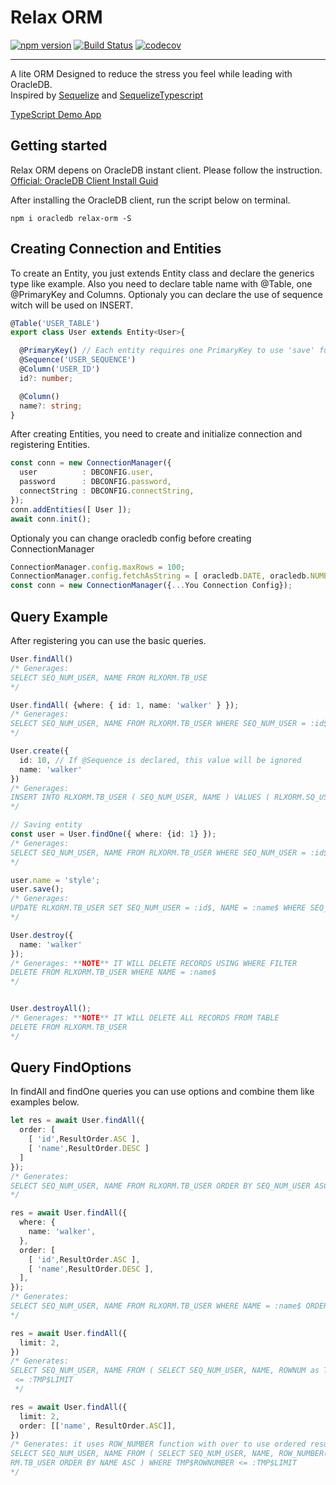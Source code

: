 # Relax ORM

[![npm version](https://badge.fury.io/js/relax-orm.svg)](https://badge.fury.io/js/relax-orm)
[![Build Status](https://travis-ci.org/walker-walks/relax-orm.svg?branch=master)](https://travis-ci.org/walker-walks/relax-orm)
[![codecov](https://codecov.io/gh/walker-walks/relax-orm/branch/master/graph/badge.svg)](https://codecov.io/gh/walker-walks/relax-orm)

---

A lite ORM Designed to reduce the stress you feel while leading with OracleDB.  
Inspired by [Sequelize](http://docs.sequelizejs.com) and [SequelizeTypescript](https://github.com/RobinBuschmann/sequelize-typescript)

[TypeScript Demo App](https://github.com/walker-walks/relax-orm-typescript-demo)

## Getting started

Relax ORM depens on OracleDB instant client. Please follow the instruction.
[Official: OracleDB Client Install Guid](https://oracle.github.io/node-oracledb/INSTALL.html#quickstart)

After installing the OracleDB client, run the script below on terminal.
```terminal
npm i oracledb relax-orm -S
```

## Creating Connection and Entities

To create an Entity, you just extends Entity class and declare the generics type like example.
Also you need to declare table name with @Table, one @PrimaryKey and Columns.
Optionaly you can declare the use of sequence witch will be used on INSERT.
```typescript
@Table('USER_TABLE')
export class User extends Entity<User>{

  @PrimaryKey() // Each entity requires one PrimaryKey to use 'save' function
  @Sequence('USER_SEQUENCE')
  @Column('USER_ID')
  id?: number;

  @Column()
  name?: string;
}
```

After creating Entities, you need to create and initialize connection and registering Entities.

```typescript
const conn = new ConnectionManager({
  user          : DBCONFIG.user,
  password      : DBCONFIG.password,
  connectString : DBCONFIG.connectString,
});
conn.addEntities([ User ]);
await conn.init();
```

Optionaly you can change oracledb config before creating ConnectionManager

```typescript
ConnectionManager.config.maxRows = 100;
ConnectionManager.config.fetchAsString = [ oracledb.DATE, oracledb.NUMBER ];
const conn = new ConnectionManager({...You Connection Config});

```

## Query Example

After registering you can use the basic queries.

```typescript
User.findAll()
/* Generages: 
SELECT SEQ_NUM_USER, NAME FROM RLXORM.TB_USE
*/

User.findAll( {where: { id: 1, name: 'walker' } });
/* Generages: 
SELECT SEQ_NUM_USER, NAME FROM RLXORM.TB_USER WHERE SEQ_NUM_USER = :id$ AND NAME = :name$
*/

User.create({
  id: 10, // If @Sequence is declared, this value will be ignored
  name: 'walker'
})
/* Generages: 
INSERT INTO RLXORM.TB_USER ( SEQ_NUM_USER, NAME ) VALUES ( RLXORM.SQ_USER.NEXTVAL, :name$ ) RETURNING SEQ_NUM_USER, NAME INTO :out$id, :out$name
*/

// Saving entity
const user = User.findOne({ where: {id: 1} });
/* Generages: 
SELECT SEQ_NUM_USER, NAME FROM RLXORM.TB_USER WHERE SEQ_NUM_USER = :id$
*/

user.name = 'style';
user.save();
/* Generages: 
UPDATE RLXORM.TB_USER SET SEQ_NUM_USER = :id$, NAME = :name$ WHERE SEQ_NUM_USER = :key$id RETURNING SEQ_NUM_USER, NAME INTO :out$id, :out$name
*/

User.destroy({
  name: 'walker'
});
/* Generages: **NOTE** IT WILL DELETE RECORDS USING WHERE FILTER
DELETE FROM RLXORM.TB_USER WHERE NAME = :name$
*/


User.destroyAll();
/* Generages: **NOTE** IT WILL DELETE ALL RECORDS FROM TABLE
DELETE FROM RLXORM.TB_USER
*/
```


## Query FindOptions
In findAll and findOne queries you can use options and combine them like examples below.

```typescript
let res = await User.findAll({
  order: [
    [ 'id',ResultOrder.ASC ],
    [ 'name',ResultOrder.DESC ]
  ]
});
/* Generates:
SELECT SEQ_NUM_USER, NAME FROM RLXORM.TB_USER ORDER BY SEQ_NUM_USER ASC, NAME DESC
*/

res = await User.findAll({
  where: {
    name: 'walker',
  },
  order: [
    [ 'id',ResultOrder.ASC ],
    [ 'name',ResultOrder.DESC ],
  ],
});
/* Generates:
SELECT SEQ_NUM_USER, NAME FROM RLXORM.TB_USER WHERE NAME = :name$ ORDER BY SEQ_NUM_USER ASC, NAME DESC
*/

res = await User.findAll({
  limit: 2,
})
/* Generates:
SELECT SEQ_NUM_USER, NAME FROM ( SELECT SEQ_NUM_USER, NAME, ROWNUM as TMP$ROWNUMBER FROM RLXORM.TB_USER ) WHERE TMP$ROWNUMBER
 <= :TMP$LIMIT
 */

res = await User.findAll({
  limit: 2,
  order: [['name', ResultOrder.ASC]],
})
/* Generates: it uses ROW_NUMBER function with over to use ordered result
SELECT SEQ_NUM_USER, NAME FROM ( SELECT SEQ_NUM_USER, NAME, ROW_NUMBER() OVER( ORDER BY NAME ASC ) as TMP$ROWNUMBER FROM RLXO
RM.TB_USER ORDER BY NAME ASC ) WHERE TMP$ROWNUMBER <= :TMP$LIMIT
*/


```